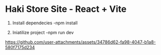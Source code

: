 # Haki Store Site - React + Vite 

1. Install dependecies
   -npm install

2. Iniatilize project
   -npm run dev


https://github.com/user-attachments/assets/34786d62-fa98-4047-b1a8-580f7175d234

